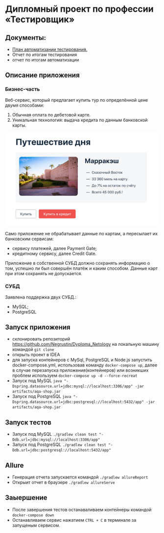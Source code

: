 # Дипломный проект по профессии «Тестировщик»

## Документы: 
* [План автоматизании тестирования.](./docs/plan.md) 
* Отчет по итогам тестирования
* отчет по итогам автоматизации

## Описание приложения

### Бизнес-часть

 Веб-сервис, который предлагает купить тур по определённой цене двумя способами:

1. Обычная оплата по дебетовой карте.
2. Уникальная технология: выдача кредита по данным банковской карты.

![](./docs/pic/service.png)

Само приложение не обрабатывает данные по картам, а пересылает их банковским сервисам:
* сервису платежей, далее Payment Gate;
* кредитному сервису, далее Credit Gate.

Приложение в собственной СУБД должно сохранять информацию о том, успешно ли был совершён платёж и каким способом. Данные карт при этом сохранять не допускается.

### СУБД

Заявлена поддержка двух СУБД.:

* MySQL;
* PostgreSQL


## Запуск приложения 

* склонировать репозиторий https://github.com/Negrustin/Dyploma_Netology на локальную машину командой `git clone`
* открыть проект в IDEA
* для запуска контейнеров с MySql, PostgreSQL и Node.js запустить docker-compose.yml, использовав команду `docker-compose up`, далее в случае перезапуска приложения(контейнеров)
  или возникших проблем используем `docker-compose up -d --force-recreat`
* Запуск под MySQL 
`java "-Dspring.datasource.url=jdbc:mysql://localhost:3306/app" -jar artifacts/aqa-shop.jar`
* Запуск под PostgreSQL `java "-Dspring.datasource.url=jdbc:postgresql://localhost:5432/app" -jar artifacts/aqa-shop.jar`
##  Запуск тecтов

* Запуск под MySQL 
`./gradlew clean test "-Ddb.url=jdbc:mysql://localhost:3306/app"`
* Запуск под PostgreSQL
`./gradlew clean test "-Ddb.url=jdbc:postgresql://localhost:5432/app"`
##  Allure

* Генерация отчета запускается командой `./gradlew allureReport`
* Открыит отчет в браузере `./gradlew allureServe`
## Заыершение
* После завершения тестов останаваливаем контейнеры командой `docker-compose down`
* Останавливаем сервис нажатием `CTRL + C` в терминале за запущеным сервисом.